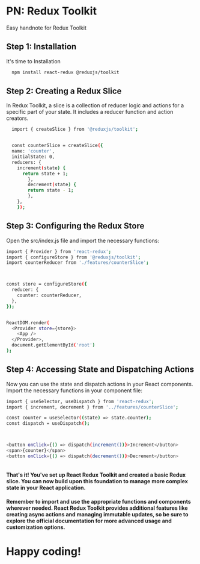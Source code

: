 
# PN: Redux Toolkit

Easy handnote for Redux Toolkit



## Step 1: Installation

It's time to Installation

```bash
  npm install react-redux @reduxjs/toolkit
```

## Step 2: Creating a Redux Slice

In Redux Toolkit, a slice is a collection of reducer logic and actions for a specific part of your state. It includes a reducer function and action creators. 

```bash
  import { createSlice } from '@reduxjs/toolkit';


  const counterSlice = createSlice({
  name: 'counter',
  initialState: 0,
  reducers: {
    increment(state) {
      return state + 1;
        },
        decrement(state) {
        return state - 1;
        },
    },
    });

```

## Step 3: Configuring the Redux Store

Open the src/index.js file and import the necessary functions: 

```bash
import { Provider } from 'react-redux';
import { configureStore } from '@reduxjs/toolkit';
import counterReducer from './features/counterSlice';



const store = configureStore({
  reducer: {
    counter: counterReducer,
  },
});


ReactDOM.render(
  <Provider store={store}>
    <App />
  </Provider>,
  document.getElementById('root')
);


```
    
## Step 4: Accessing State and Dispatching Actions

Now you can use the state and dispatch actions in your React components.
Import the necessary functions in your component file:

```bash
import { useSelector, useDispatch } from 'react-redux';
import { increment, decrement } from '../features/counterSlice';

const counter = useSelector((state) => state.counter);
const dispatch = useDispatch();



<button onClick={() => dispatch(increment())}>Increment</button>
<span>{counter}</span>
<button onClick={() => dispatch(decrement())}>Decrement</button>



```    


#### That's it! You've set up React Redux Toolkit and created a basic Redux slice. You can now build upon this foundation to manage more complex state in your React application.

#### Remember to import and use the appropriate functions and components wherever needed. React Redux Toolkit provides additional features like creating async actions and managing immutable updates, so be sure to explore the official documentation for more advanced usage and customization options.

# Happy coding!